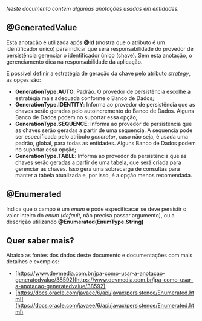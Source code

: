 *Neste documento contém algumas anotações usadas em entidades.*

## @GeneratedValue

Esta anotação é utilizada após **@Id** (mostra que o atributo é um identificador único) para indicar que será responsabilidade do provedor de persistência gerenciar o identificador único (chave). Sem esta anotação, o gerenciamento dica na responsabilidade da aplicação.

É possível definir a estratégia de geração da chave pelo atributo *strategy*, as opçes são:

- **GenerationType.AUTO**: Padrão. O provedor de persistência escolhe a estratégia mais adequada conforme o Banco de Dados;
- **GenerationType.IDENTITY**: Informa ao provedor de persistência que as chaves serão geradas pelo autoincremento do Banco de Dados. Alguns Banco de Dados podem no suportar essa opção;
- **GenerationType.SEQUENCE**: Informa ao provedor de persistência que as chaves serão geradas a partir de uma sequencia. A sequencia pode ser especificada pelo atributo *generator*, caso não seja, é usada uma padrão, global, para todas as entidades. Alguns Banco de Dados podem no suportar essa opção;
- **GenerationType.TABLE**: Informa ao provedor de persistência que as chaves serão geradas a partir de uma tabela, que será criada para gerenciar as chaves. Isso gera uma sobrecarga de consultas para manter a tabela atualizada e, por isso, é a opção menos recomendada.


## @Enumerated

 Indica que o campo é um *enum* e pode especificacar se deve persistir o valor inteiro do *enum* (*default*, não precisa passar argumento), ou a descrição utilizando **@Enumerated(EnumType.String)**


## Quer saber mais?

Abaixo as fontes dos dados deste documento e documentações com mais detalhes e exemplos:

- [https://www.devmedia.com.br/jpa-como-usar-a-anotacao-generatedvalue/38592](https://www.devmedia.com.br/jpa-como-usar-a-anotacao-generatedvalue/38592);
- [https://docs.oracle.com/javaee/6/api/javax/persistence/Enumerated.html](https://docs.oracle.com/javaee/6/api/javax/persistence/Enumerated.html)
